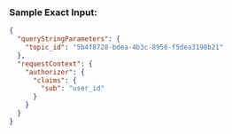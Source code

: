 

### Sample Exact Input:
```json
{
  "queryStringParameters": {
    "topic_id": "5b4f8728-bdea-4b3c-8956-f5dea3198b21"
  },
  "requestContext": {
    "authorizer": {
      "claims": {
        "sub": "user_id"
      }
    }
  }
}
```
